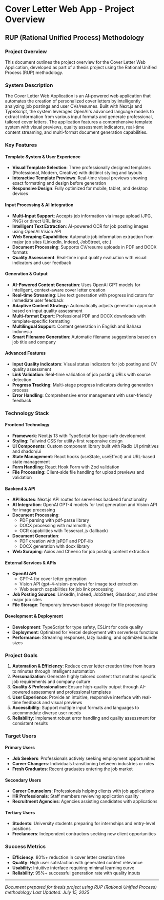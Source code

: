 # Cover Letter Web App - Project Overview

## RUP (Rational Unified Process) Methodology

### Project Overview

This document outlines the project overview for the Cover Letter Web Application, developed as part of a thesis project using the Rational Unified Process (RUP) methodology.

### System Description

The Cover Letter Web Application is an AI-powered web application that automates the creation of personalized cover letters by intelligently analyzing job postings and user CVs/resumes. Built with Next.js and TypeScript, the system leverages OpenAI's advanced language models to extract information from various input formats and generate professional, tailored cover letters. The application features a comprehensive template system with visual previews, quality assessment indicators, real-time content streaming, and multi-format document generation capabilities.

### Key Features

#### Template System & User Experience

- **Visual Template Selection**: Three professionally designed templates (Professional, Modern, Creative) with distinct styling and layouts
- **Interactive Template Previews**: Real-time visual previews showing exact formatting and design before generation
- **Responsive Design**: Fully optimized for mobile, tablet, and desktop devices

#### Input Processing & AI Integration

- **Multi-Input Support**: Accepts job information via image upload (JPG, PNG) or direct URL links
- **Intelligent Text Extraction**: AI-powered OCR for job posting images using OpenAI Vision API
- **Web Scraping Capabilities**: Automatic job information extraction from major job sites (LinkedIn, Indeed, JobStreet, etc.)
- **Document Processing**: Supports CV/resume uploads in PDF and DOCX formats
- **Quality Assessment**: Real-time input quality evaluation with visual indicators and user feedback

#### Generation & Output

- **AI-Powered Content Generation**: Uses OpenAI GPT models for intelligent, context-aware cover letter creation
- **Real-time Streaming**: Live text generation with progress indicators for immediate user feedback
- **Adaptive Content Strategy**: Automatically adjusts generation approach based on input quality assessment
- **Multi-format Export**: Professional PDF and DOCX downloads with template-specific formatting
- **Multilingual Support**: Content generation in English and Bahasa Indonesia
- **Smart Filename Generation**: Automatic filename suggestions based on job title and company

#### Advanced Features

- **Input Quality Indicators**: Visual status indicators for job posting and CV quality assessment
- **Link Validation**: Real-time validation of job posting URLs with source detection
- **Progress Tracking**: Multi-stage progress indicators during generation process
- **Error Handling**: Comprehensive error management with user-friendly feedback

### Technology Stack

#### Frontend Technology

- **Framework**: Next.js 13 with TypeScript for type-safe development
- **Styling**: Tailwind CSS for utility-first responsive design
- **UI Components**: Custom component library built with Radix UI primitives and shadcn/ui
- **State Management**: React hooks (useState, useEffect) and URL-based state management
- **Form Handling**: React Hook Form with Zod validation
- **File Processing**: Client-side file handling for upload previews and validation

#### Backend & API

- **API Routes**: Next.js API routes for serverless backend functionality
- **AI Integration**: OpenAI GPT-4 models for text generation and Vision API for image processing
- **Document Processing**:
  - PDF parsing with pdf-parse library
  - DOCX processing with mammoth.js
  - OCR capabilities with Tesseract.js (fallback)
- **Document Generation**:
  - PDF creation with jsPDF and PDF-lib
  - DOCX generation with docx library
- **Web Scraping**: Axios and Cheerio for job posting content extraction

#### External Services & APIs

- **OpenAI API**:
  - GPT-4 for cover letter generation
  - Vision API (gpt-4-vision-preview) for image text extraction
  - Web search capabilities for job link processing
- **Job Posting Sources**: LinkedIn, Indeed, JobStreet, Glassdoor, and other major job sites
- **File Storage**: Temporary browser-based storage for file processing

#### Development & Deployment

- **Development**: TypeScript for type safety, ESLint for code quality
- **Deployment**: Optimized for Vercel deployment with serverless functions
- **Performance**: Streaming responses, lazy loading, and optimized bundle sizes

### Project Goals

1. **Automation & Efficiency**: Reduce cover letter creation time from hours to minutes through intelligent automation
2. **Personalization**: Generate highly tailored content that matches specific job requirements and company culture
3. **Quality & Professionalism**: Ensure high-quality output through AI-powered assessment and professional templates
4. **User Experience**: Provide an intuitive, responsive interface with real-time feedback and visual previews
5. **Accessibility**: Support multiple input formats and languages to accommodate diverse user needs
6. **Reliability**: Implement robust error handling and quality assessment for consistent results

### Target Users

#### Primary Users

- **Job Seekers**: Professionals actively seeking employment opportunities
- **Career Changers**: Individuals transitioning between industries or roles
- **Fresh Graduates**: Recent graduates entering the job market

#### Secondary Users

- **Career Counselors**: Professionals helping clients with job applications
- **HR Professionals**: Staff members reviewing application quality
- **Recruitment Agencies**: Agencies assisting candidates with applications

#### Tertiary Users

- **Students**: University students preparing for internships and entry-level positions
- **Freelancers**: Independent contractors seeking new client opportunities

### Success Metrics

- **Efficiency**: 80%+ reduction in cover letter creation time
- **Quality**: High user satisfaction with generated content relevance
- **Usability**: Intuitive interface requiring minimal learning curve
- **Reliability**: 95%+ successful generation rate with quality inputs

---

_Document prepared for thesis project using RUP (Rational Unified Process) methodology_
_Last Updated: July 15, 2025_
